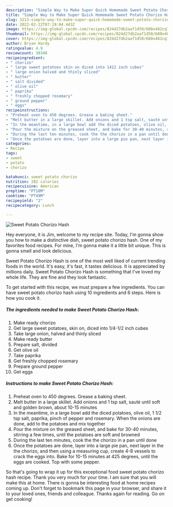 ```yaml
---
description: "Simple Way to Make Super Quick Homemade Sweet Potato Chorizo Hash"
title: "Simple Way to Make Super Quick Homemade Sweet Potato Chorizo Hash"
slug: 3213-simple-way-to-make-super-quick-homemade-sweet-potato-chorizo-hash
date: 2022-02-22T07:19:04.443Z
image: https://img-global.cpcdn.com/recipes/824d27db2aaf1d50/680x482cq70/sweet-potato-chorizo-hash-recipe-main-photo.jpg
thumbnail: https://img-global.cpcdn.com/recipes/824d27db2aaf1d50/680x482cq70/sweet-potato-chorizo-hash-recipe-main-photo.jpg
cover: https://img-global.cpcdn.com/recipes/824d27db2aaf1d50/680x482cq70/sweet-potato-chorizo-hash-recipe-main-photo.jpg
author: Bryan Hardy
ratingvalue: 4.9
reviewcount: 38348
recipeingredient:
- " chorizo"
- " large sweet potatoes skin on diced into 1412 inch cubes"
- " large onion halved and thinly sliced"
- " butter"
- " salt divided"
- " olive oil"
- " paprika"
- " freshly chopped rosemary"
- " ground pepper"
- " eggs"
recipeinstructions:
- "Preheat oven to 450 degrees. Grease a baking sheet."
- "Melt butter in a large skillet. Add onions and 1 tsp salt, sauté until soft and golden brown, about 10-15 minutes"
- "In the meantime, in a large bowl add the diced potatoes, olive oil, 1 1/2 tsp salt, paprika, pinch of pepper and rosemary. When the onions are done, add to the potatoes and mix together"
- "Pour the mixture on the greased sheet, and bake for 30-40 minutes, stirring a few times, until the potatoes are soft and browned"
- "During the last ten minutes, cook the the chorizo in a pan until done"
- "Once the potatoes are done, layer into a large pie pan, next layer in the the chorizo, and then using a measuring cup, create 4-8 vessels to crack the eggs into. Bake for 10-15 minutes at 425 degrees, until the eggs are cooked. Top with some pepper."
categories:
- Recipe
tags:
- sweet
- potato
- chorizo

katakunci: sweet potato chorizo 
nutrition: 282 calories
recipecuisine: American
preptime: "PT18M"
cooktime: "PT49M"
recipeyield: "2"
recipecategory: Lunch

---
```



![Sweet Potato Chorizo Hash](https://img-global.cpcdn.com/recipes/824d27db2aaf1d50/680x482cq70/sweet-potato-chorizo-hash-recipe-main-photo.jpg)

Hey everyone, it is Jim, welcome to my recipe site. Today, I'm gonna show you how to make a distinctive dish, sweet potato chorizo hash. One of my favorites food recipes. For mine, I'm gonna make it a little bit unique. This is gonna smell and look delicious.



Sweet Potato Chorizo Hash is one of the most well liked of current trending foods in the world. It's easy, it's fast, it tastes delicious. It is appreciated by millions daily. Sweet Potato Chorizo Hash is something that I've loved my whole life. They are fine and they look fantastic.


To get started with this recipe, we must prepare a few ingredients. You can have sweet potato chorizo hash using 10 ingredients and 6 steps. Here is how you cook it.

<!--inarticleads1-->

##### The ingredients needed to make Sweet Potato Chorizo Hash:

1. Make ready  chorizo
1. Get  large sweet potatoes, skin on, diced into 1/4-1/2 inch cubes
1. Take  large onion, halved and thinly sliced
1. Make ready  butter
1. Prepare  salt, divided
1. Get  olive oil
1. Take  paprika
1. Get  freshly chopped rosemary
1. Prepare  ground pepper
1. Get  eggs




<!--inarticleads2-->

##### Instructions to make Sweet Potato Chorizo Hash:

1. Preheat oven to 450 degrees. Grease a baking sheet.
1. Melt butter in a large skillet. Add onions and 1 tsp salt, sauté until soft and golden brown, about 10-15 minutes
1. In the meantime, in a large bowl add the diced potatoes, olive oil, 1 1/2 tsp salt, paprika, pinch of pepper and rosemary. When the onions are done, add to the potatoes and mix together
1. Pour the mixture on the greased sheet, and bake for 30-40 minutes, stirring a few times, until the potatoes are soft and browned
1. During the last ten minutes, cook the the chorizo in a pan until done
1. Once the potatoes are done, layer into a large pie pan, next layer in the the chorizo, and then using a measuring cup, create 4-8 vessels to crack the eggs into. Bake for 10-15 minutes at 425 degrees, until the eggs are cooked. Top with some pepper.




So that's going to wrap it up for this exceptional food sweet potato chorizo hash recipe. Thank you very much for your time. I am sure that you will make this at home. There is gonna be interesting food at home recipes coming up. Don't forget to bookmark this page in your browser, and share it to your loved ones, friends and colleague. Thanks again for reading. Go on get cooking!
